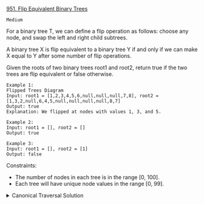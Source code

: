 [951. Flip Equivalent Binary Trees](https://leetcode.com/problems/flip-equivalent-binary-trees/)

`Medium`

For a binary tree T, we can define a flip operation as follows: choose any node, and swap the left and right child subtrees.

A binary tree X is flip equivalent to a binary tree Y if and only if we can make X equal to Y after some number of flip operations.

Given the roots of two binary trees root1 and root2, return true if the two trees are flip equivalent or false otherwise.

```
Example 1:
Flipped Trees Diagram
Input: root1 = [1,2,3,4,5,6,null,null,null,7,8], root2 = [1,3,2,null,6,4,5,null,null,null,null,8,7]
Output: true
Explanation: We flipped at nodes with values 1, 3, and 5.

Example 2:
Input: root1 = [], root2 = []
Output: true

Example 3:
Input: root1 = [], root2 = [1]
Output: false
```

Constraints:

- The number of nodes in each tree is in the range [0, 100].
- Each tree will have unique node values in the range [0, 99].

<details>
<summary>Canonical Traversal Solution</summary>

Approach 2: Canonical Traversal
Intuition

Flip each node so that the left child is smaller than the right, and call this the canonical representation. All equivalent trees have exactly one canonical representation.

Algorithm

We can use a depth-first search to compare the canonical representation of each tree. If the traversals are the same, the representations are equal.

When traversing, we should be careful to encode both when we enter or leave a node.



```python
class Solution:
    def flipEquiv(self, root1, root2):
        def dfs(node):
            if node:
                yield node.val
                L = node.left.val if node.left else -1
                R = node.right.val if node.right else -1
                if L < R:
                    yield from dfs(node.left)
                    yield from dfs(node.right)
                else:
                    yield from dfs(node.right)
                    yield from dfs(node.left)
                yield '#'

        return all(x == y for x, y in itertools.zip_longest(
            dfs(root1), dfs(root2)))
```

```java
class Solution {
    public boolean flipEquiv(TreeNode root1, TreeNode root2) {
        List<Integer> vals1 = new ArrayList();
        List<Integer> vals2 = new ArrayList();
        dfs(root1, vals1);
        dfs(root2, vals2);
        return vals1.equals(vals2);
    }

    public void dfs(TreeNode node, List<Integer> vals) {
        if (node != null) {
            vals.add(node.val);
            int L = node.left != null ? node.left.val : -1;
            int R = node.right != null ? node.right.val : -1;

            if (L < R) {
                dfs(node.left, vals);
                dfs(node.right, vals);
            } else {
                dfs(node.right, vals);
                dfs(node.left, vals);
            }

            vals.add(null);
        }
    }
}
```
</details>